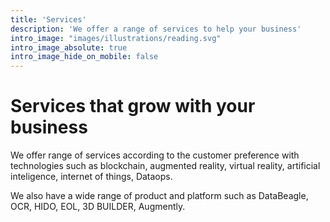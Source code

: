 ```yaml
---
title: 'Services'
description: 'We offer a range of services to help your business'
intro_image: "images/illustrations/reading.svg"
intro_image_absolute: true
intro_image_hide_on_mobile: false
---
```


# Services that grow with your business

We offer range of services according to the customer preference with technologies such as blockchain, augmented reality, virtual reality, artificial inteligence, internet of things, Dataops.

We also have a wide range of product and platform such as DataBeagle,
OCR, HIDO, EOL, 3D BUILDER, Augmently.